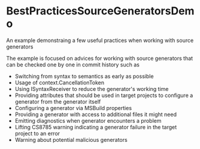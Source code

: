 # BestPracticesSourceGeneratorsDemo
An example demonstraing a few useful practices when working with source generators

The example is focused on advices for working with source generators that can be checked one by one in commit history such as
- Switching from syntax to semantics as early as possible
- Usage of context.CancellationToken
- Using ISyntaxReceiver to reduce the generator's working time
- Providing attributes that should be used in target projects to configure a generator from the generator itself
- Configuring a generator via MSBuild properties
- Providing a generator with access to additional files it might need
- Emitting diagnostics when generator encounters a problem
- Lifting CS8785 warning indicating a generator failure in the target project to an error
- Warning about potential malicious generators
